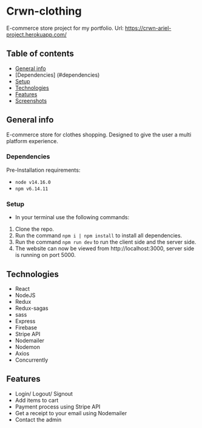 # Crwn-clothing
E-commerce store project for my portfolio.
Url: https://crwn-ariel-project.herokuapp.com/

## Table of contents
* [General info](#general-info)
* [Dependencies] (#dependencies)
* [Setup](#setup)
* [Technologies](#technologies)
* [Features](#features)
* [Screenshots](#screenshots)

## General info
E-commerce store for clothes shopping.
Designed to give the user a multi platform experience.

### Dependencies
Pre-Installation requirements:
* `node v14.16.0`
* `npm v6.14.11`

### Setup
*  In your terminal use the following commands:
1. Clone the repo.
2. Run the command `npm i | npm install` to install all dependencies.
3. Run the command `npm run dev` to run the client side and the server side.
4. The website can now be viewed from http://localhost:3000, server side is running on port 5000.

## Technologies
* React 
* NodeJS 
* Redux
* Redux-sagas 
* sass
* Express
* Firebase
* Stripe API
* Nodemailer
* Nodemon
* Axios
* Concurrently

## Features
* Login/ Logout/ Signout
* Add items to cart
* Payment process using Stripe API
* Get a receipt to your email using Nodemailer
* Contact the admin

